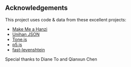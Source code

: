 Acknowledgements
----------------

This project uses code & data from these excellent projects:

* [Make Me a Hanzi](https://github.com/skishore/makemeahanzi)
* [Unihan JSON](https://github.com/dahlia/unihan-json)
* [Tone.js](https://github.com/Tonejs/Tone.js/)
* [p5.js](https://github.com/processing/p5.js)
* [fast-levenshtein](https://github.com/hiddentao/fast-levenshtein)

Special thanks to Diane To and Qianxun Chen
